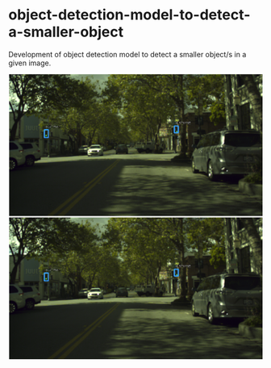 # object-detection-model-to-detect-a-smaller-object
Development of object detection model to detect a smaller object/s in a given image.


![Image_Before_Prediction](https://github.com/pawancse2/object-detection-model-to-detect-a-smaller-object/blob/master/Image/PredictedImage.PNG)
![Image_After_Prediction](https://github.com/pawancse2/object-detection-model-to-detect-a-smaller-object/blob/master/Image/PredictedImage.PNG)






